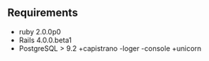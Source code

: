 Requirements
------------

  - ruby 2.0.0p0
  - Rails 4.0.0.beta1
  - PostgreSQL > 9.2
+capistrano
-loger
-console
+unicorn 

